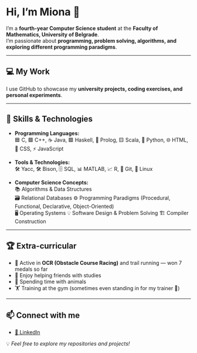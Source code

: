 # Hi, I’m Miona 👋

I’m a **fourth-year Computer Science student** at the **Faculty of Mathematics, University of Belgrade**.  
I’m passionate about **programming, problem solving, algorithms, and exploring different programming paradigms**.  

---

## 💻 My Work
I use GitHub to showcase my **university projects, coding exercises, and personal experiments**.  

---

## 🔧 Skills & Technologies
- **Programming Languages:**  
  🟦 C, 🟪 C++, ☕ Java, 🟩 Haskell, 🧩 Prolog, 🟨 Scala, 🐍 Python, 🌐 HTML, 🎨 CSS, ⚡ JavaScript  

- **Tools & Technologies:**  
  🛠 Yacc, 🛠 Bison, 🗄 SQL, 📊 MATLAB, 📈 R, 🐙 Git, 🐧 Linux  

- **Computer Science Concepts:**  
  📚 Algorithms & Data Structures  
  🗃 Relational Databases
  ⚙ Programming Paradigms (Procedural, Functional, Declarative, Object-Oriented)  
  🖥 Operating Systems
  💡 Software Design & Problem Solving
  🏗 Compiler Construction  
  

---

## 🏆 Extra-curricular
- 🏃 Active in **OCR (Obstacle Course Racing)** and trail running — won 7 medals so far  
- 🤝 Enjoy helping friends with studies  
- 🐾 Spending time with animals  
- 🏋️ Training at the gym (sometimes even standing in for my trainer 💪)  

---

## 📫 Connect with me
- [🔗 LinkedIn](https://www.linkedin.com/in/miona-sretenovic)  

💡 *Feel free to explore my repositories and projects!*

